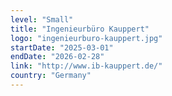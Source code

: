 ```yaml
---
level: "Small"
title: "Ingenieurbüro Kauppert"
logo: "ingenieurburo-kauppert.jpg"
startDate: "2025-03-01"
endDate: "2026-02-28"
link: "http://www.ib-kauppert.de/"
country: "Germany"
---
```

